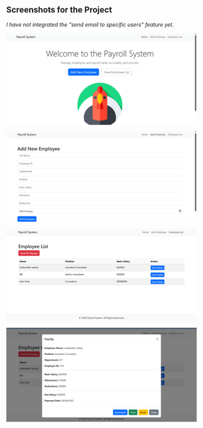 ## Screenshots for the Project

*I have not integrated the "send email to specific users" feature yet.*

![Screenshot1](https://github.com/Melkzedk/payroll-system/raw/dc01a852fc48ea002ec889f4313b1fa688d693b2/Screenshot%202025-04-29%20105314.png)

![Screenshot2](https://github.com/Melkzedk/payroll-system/raw/dc01a852fc48ea002ec889f4313b1fa688d693b2/Screenshot%202025-04-29%20105326.png)

![Screenshot3](https://github.com/Melkzedk/payroll-system/raw/dc01a852fc48ea002ec889f4313b1fa688d693b2/Screenshot%202025-04-29%20105337.png)

![Screenshot4](https://github.com/Melkzedk/payroll-system/raw/dc01a852fc48ea002ec889f4313b1fa688d693b2/Screenshot%202025-04-29%20105348.png)

